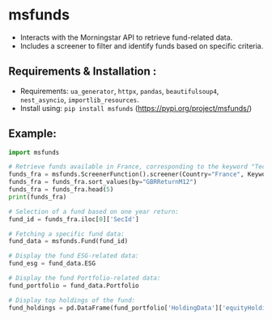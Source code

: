 <h1>msfunds</h1> 

- Interacts with the Morningstar API to retrieve fund-related data.
- Includes a screener to filter and identify funds based on specific criteria.

<h2>Requirements & Installation :</h2>

- Requirements: `ua_generator`, `httpx`, `pandas`, `beautifulsoup4`, `nest_asyncio`, `importlib_resources`.  
- Install using: `pip install msfunds` (https://pypi.org/project/msfunds/)
 


<h2>Example:</h2>

```python
import msfunds

# Retrieve funds available in France, corresponding to the keyword "Technology" and display their one year return
funds_fra = msfunds.ScreenerFunction().screener(Country="France", Keyword="Technology", Fields=["GBRReturnM12"])
funds_fra = funds_fra.sort_values(by="GBRReturnM12")
funds_fra = funds_fra.head(5)
print(funds_fra)

# Selection of a fund based on one year return:
fund_id = funds_fra.iloc[0]['SecId']

# Fetching a specific fund data: 
fund_data = msfunds.Fund(fund_id)

# Display the fund ESG-related data: 
fund_esg = fund_data.ESG

# Display the fund Portfolio-related data: 
fund_portfolio = fund_data.Portfolio

# Display top holdings of the fund: 
fund_holdings = pd.DataFrame(fund_portfolio['HoldingData']['equityHoldingPage'])

```

